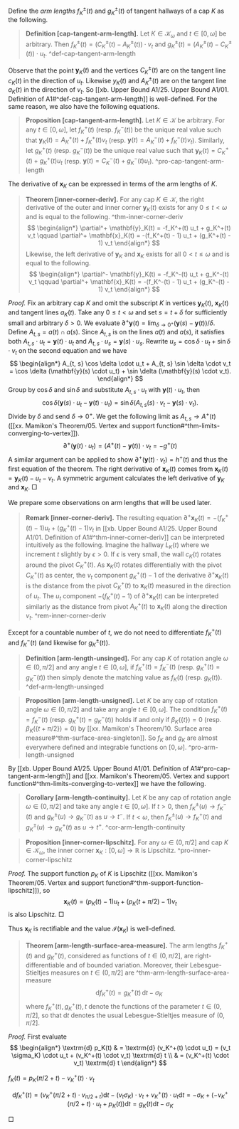 Define the _arm lengths_ $f_K^{\pm}(t)$ and $g_K^{\pm}(t)$ of tangent hallways of a cap $K$ as the following.

> __Definition [cap-tangent-arm-length].__ Let $K \in \mathcal{K}_\omega$ and $t \in [0, \omega]$ be arbitrary. Then $f_K^{\pm}(t) = \left( C_K^{\pm}(t) - A_K^{\pm}(t) \right) \cdot v_t$ and $g_K^{\pm}(t) = (A_K^{\pm}(t) - C_K^{\pm}(t)) \cdot u_t$. ^def-cap-tangent-arm-length

Observe that the point $\mathbf{y}_K(t)$ and the vertices $C_K^{\pm}(t)$ are on the tangent line $c_K(t)$ in the direction of $u_t$. Likewise $y_K(t)$ and $A_K^{\pm}(t)$ are on the tangent line $a_K(t)$ in the direction of $v_t$. So [[xb. Upper Bound A1/25. Upper Bound A1/01. Definition of A1#^def-cap-tangent-arm-length]] is well-defined. For the same reason, we also have the following equations.

> __Proposition [cap-tangent-arm-length].__ Let $K \in \mathcal{K}$ be arbitrary. For any $t \in [0, \omega]$, let $f_K^+(t)$ (resp. $f_K^-(t)$) be the unique real value such that $\mathbf{y}_K(t) = A^+_K(t) + f_K^+(t) v_t$ (resp. $\mathbf{y}(t) = A^-_K(t) + f_K^-(t) v_t$). Similarly, let $g_K^+(t)$ (resp. $g_K^-(t)$) be the unique real value such that $\mathbf{y}_K(t) = C^+_K(t) + g_K^+(t) u_t$ (resp. $\mathbf{y}(t) = C^-_K(t) + g_K^-(t) u_t$). ^pro-cap-tangent-arm-length

The derivative of $\mathbf{x}_K$ can be expressed in terms of the arm lengths of $K$.

> __Theorem [inner-corner-deriv].__ For any cap $K \in \mathcal{K}$, the right derivative of the outer and inner corner $\mathbf{y}_K(t)$ exists for any $0 \leq t < \omega$ and is equal to the following. ^thm-inner-corner-deriv
$$
\begin{align*}
	\partial^+ \mathbf{y}_K(t) = -f_K^+(t) u_t + g_K^+(t) v_t \qquad \partial^+ \mathbf{x}_K(t) = -(f_K^+(t) - 1) u_t + (g_K^+(t) - 1) v_t
\end{align*}
$$
> Likewise, the left derivative of $\mathbf{y}_K$ and $\mathbf{x}_K$ exists for all $0 < t \leq \omega$ and is equal to the following.
$$
\begin{align*}
	\partial^- \mathbf{y}_K(t) = -f_K^-(t) u_t + g_K^-(t) v_t \qquad \partial^+ \mathbf{x}_K(t) = -(f_K^-(t) - 1) u_t + (g_K^-(t) - 1) v_t
\end{align*}
$$

_Proof._ Fix an arbitrary cap $K$ and omit the subscript $K$ in vertices $\mathbf{y}_K(t)$, $\mathbf{x}_K(t)$ and tangent lines $a_K(t)$. Take any $0 \leq t < \omega$ and set $s = t + \delta$ for sufficiently small and arbitrary $\delta > 0$. We evaluate $\partial^+ \mathbf{y}(t) = \lim_{\delta \rightarrow 0^+}(\mathbf{y}(s) - \mathbf{y}(t)) / \delta$. Define $A_{t, s} = a(t) \cap a(s)$. Since $A_{t, s}$ is on the lines $a(t)$ and $a(s)$, it satisfies both $A_{t, s} \cdot u_t = \mathbf{y}(t) \cdot u_t$ and $A_{t, s} \cdot u_s = \mathbf{y}(s) \cdot u_s$. Rewrite $u_s = \cos \delta \cdot u_t + \sin \delta \cdot v_t$ on the second equation and we have
$$
\begin{align*}
	A_{t, s} \cos \delta \cdot u_t + A_{t, s} \sin \delta \cdot v_t =  	\cos \delta (\mathbf{y}(s) \cdot u_t) + \sin \delta (\mathbf{y}(s) \cdot v_t).
\end{align*}
$$
Group by $\cos \delta$ and $\sin \delta$ and substitute $A_{t, s} \cdot u_t$ with $\mathbf{y}(t) \cdot u_t$, then
$$ \cos \delta (\mathbf{y}(s) \cdot u_t - \mathbf{y}(t) \cdot u_t)
	= \sin \delta (A_{t, s}  (s) \cdot v_t - \mathbf{y}(s) \cdot v_t) .
	$$
Divide by $\delta$ and send $\delta \to 0^+$. We get the following limit as $A_{t, s} \to A^+(t)$ ([[xx. Mamikon's Theorem/05. Vertex and support function#^thm-limits-converging-to-vertex]]).
$$ \partial^+ (\mathbf{y}(t) \cdot u_t)  = (A^+(t) - \mathbf{y}(t)) \cdot v_t = - g^+(t)$$
A similar argument can be applied to show $\partial^+ (\mathbf{y}(t) \cdot v_t) = h^+(t)$ and thus the first equation of the theorem. The right derivative of $\mathbf{x}_K(t)$ comes from $\mathbf{x}_K(t) = \mathbf{y}_K(t) - u_t - v_t$. A symmetric argument calculates the left derivative of $\mathbf{y}_K$ and $\mathbf{x}_K$. □

We prepare some observations on arm lengths that will be used later.

> __Remark [inner-corner-deriv].__ The resulting equation $\partial^+ \mathbf{x}_K(t) = -(f_K^+(t) - 1) u_t + (g_K^+(t) - 1) v_t$ in [[xb. Upper Bound A1/25. Upper Bound A1/01. Definition of A1#^thm-inner-corner-deriv]] can be interpreted intuitively as the following. Imagine the hallway $L_K(t)$ where we increment $t$ slightly by $\epsilon > 0$. If $\epsilon$ is very small, the wall $c_K(t)$ rotates around the pivot $C_K^+(t)$. As $\mathbf{x}_K(t)$ rotates differentially with the pivot $C_K^+(t)$ as center, the $v_t$ component $g_K^+(t) - 1$ of the derivative $\partial^+ \mathbf{x}_K(t)$ is the distance from the pivot $C_K^+(t)$ to $\mathbf{x}_K(t)$ measured in the direction of $u_t$. The $u_t$ component $-(f_K^+(t) - 1)$ of $\partial^+ \mathbf{x}_K(t)$ can be interpreted similarly as the distance from pivot $A^+_K(t)$ to $\mathbf{x}_K(t)$ along the direction $v_t$. ^rem-inner-corner-deriv

Except for a countable number of $t$, we do not need to differentiate $f_K^+(t)$ and $f_K^-(t)$ (and likewise for $g_K^{\pm}(t)$).

> __Definition [arm-length-unsinged].__ For any cap $K$ of rotation angle $\omega \in (0, \pi/2]$ and any angle $t \in [0, \omega]$, if $f_K^+(t) = f_K^-(t)$ (resp. $g_K^+(t) = g_K^-(t)$) then simply denote the matching value as $f_K(t)$ (resp. $g_K(t)$). ^def-arm-length-unsinged

> __Proposition [arm-length-unsigned].__ Let $K$ be any cap of rotation angle $\omega \in (0, \pi/2]$ and take any angle $t \in [0, \omega]$. The condition $f_K^+(t) = f_K^-(t)$ (resp. $g_K^+(t) = g_K^-(t)$) holds if and only if $\beta_K(\left\{ t \right\}) = 0$ (resp. $\beta_K(\left\{ t + \pi/2 \right\}) = 0$) by [[xx. Mamikon's Theorem/10. Surface area measure#^thm-surface-area-singleton]]. So $f_K$ and $g_K$ are almost everywhere defined and integrable functions on $[0, \omega]$. ^pro-arm-length-unsigned

By [[xb. Upper Bound A1/25. Upper Bound A1/01. Definition of A1#^pro-cap-tangent-arm-length]] and [[xx. Mamikon's Theorem/05. Vertex and support function#^thm-limits-converging-to-vertex]] we have the following.

> __Corollary [arm-length-continuity].__ Let $K$ be any cap of rotation angle $\omega \in (0, \pi/2]$ and take any angle $t \in [0, \omega]$. If $t > 0$, then $f_K^{\pm}(u) \to f_K^-(t)$ and $g_K^{\pm}(u) \to g_K^-(t)$ as $u \to t^-$. If $t < \omega$, then $f_K^{\pm}(u) \to f_K^+(t)$ and $g_K^{\pm}(u) \to g_K^+(t)$ as $u \to t^+$. ^cor-arm-length-continuity

> __Proposition [inner-corner-lipschitz].__ For any $\omega \in (0, \pi/2]$ and cap $K \in \mathcal{K}_\omega$, the inner corner $\mathbf{x}_K : [0, \omega] \to \mathbb{R}$ is Lipschitz. ^pro-inner-corner-lipschitz

_Proof._ The support function $p_K$ of $K$ is Lipschitz ([[xx. Mamikon's Theorem/05. Vertex and support function#^thm-support-function-lipschitz]]), so
$$
\mathbf{x}_K(t) = (p_K(t) - 1) u_t + (p_K(t + \pi/2) - 1) v_t
$$
is also Lipschitz. □

Thus $\mathbf{x}_K$ is rectifiable and the value $\mathcal{I}(\mathbf{x}_K)$ is well-defined.

> __Theorem [arm-length-surface-area-measure].__ The arm lengths $f^+_K(t)$ and $g_K^+(t)$, considered as functions of $t \in (0, \pi/2]$, are right-differentiable and of bounded variation. Moreover, their Lebesgue-Stieltjes measures on $t \in (0, \pi/2]$ are ^thm-arm-length-surface-area-measure
$$
\textrm{d} f_K^+(t) = g_K^+(t)\, \textrm{d} t - \sigma_K
$$
> where $f_K^+(t), g_K^+(t), t$ denote the functions of the parameter $t \in (0, \pi/2]$, so that $\textrm{d} t$ denotes the usual Lebesgue-Stieltjes measure of $(0, \pi/2]$.

_Proof._ First evaluate 
$$
\begin{align*}
\textrm{d} p_K(t) & = \textrm{d} (v_K^+(t) \cdot u_t) = (v_t \sigma_K) \cdot u_t + (v_K^+(t) \cdot v_t) \textrm{d} t \\
& = (v_K^+(t) \cdot v_t) \textrm{d} t
\end{align*}
$$

$f_K(t) = p_K(\pi/2 + t) - v_K^+(t) \cdot v_t$ 

$$
\textrm{d} f_K^+(t) = (v_K^+(\pi/2 + t) \cdot v_{\pi/2 + t}) \textrm{d} t - (v_t \sigma_K) \cdot v_t + v_K^+(t) \cdot u_t \textrm{d} t
= - \sigma_K + (- v_K^+(\pi/2 + t) \cdot u_t + p_K(t)) \textrm{d} t
= g_K(t) \textrm{d} t - \sigma_K
$$  

□